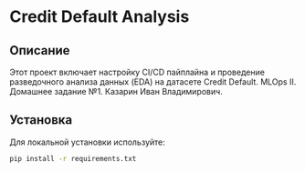 # Credit Default Analysis

## Описание
Этот проект включает настройку CI/CD пайплайна и проведение разведочного анализа данных (EDA) на датасете Credit Default.
MLOps II. Домашнее задание №1. Казарин Иван Владимирович.

## Установка
Для локальной установки используйте:
```bash
pip install -r requirements.txt

